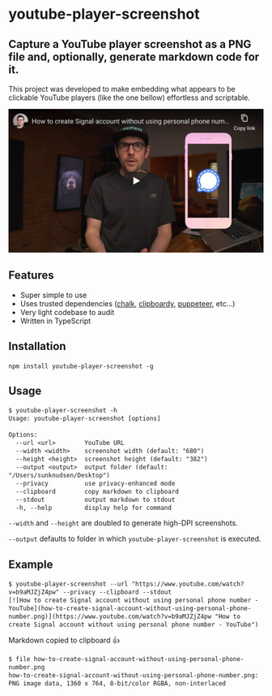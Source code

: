 # youtube-player-screenshot

## Capture a YouTube player screenshot as a PNG file and, optionally, generate markdown code for it.

This project was developed to make embedding what appears to be clickable YouTube players (like the one bellow) effortless and scriptable.

[![How to create Signal account without using personal phone number - YouTube](how-to-create-signal-account-without-using-personal-phone-number.png)](https://www.youtube.com/watch?v=b9aMJZjZ4pw "How to create Signal account without using personal phone number - YouTube")

## Features

- Super simple to use
- Uses trusted dependencies ([chalk](https://www.npmjs.com/package/chalk), [clipboardy](https://www.npmjs.com/package/clipboardy), [puppeteer](https://www.npmjs.com/package/puppeteer), etc...)
- Very light codebase to audit
- Written in TypeScript

## Installation

```shell
npm install youtube-player-screenshot -g
```

## Usage

```console
$ youtube-player-screenshot -h
Usage: youtube-player-screenshot [options]

Options:
  --url <url>        YouTube URL
  --width <width>    screenshot width (default: "680")
  --height <height>  screenshot height (default: "382")
  --output <output>  output folder (default: "/Users/sunknudsen/Desktop")
  --privacy          use privacy-enhanced mode
  --clipboard        copy markdown to clipboard
  --stdout           output markdown to stdout
  -h, --help         display help for command
```

`--width` and `--height` are doubled to generate high-DPI screenshots.

`--output` defaults to folder in which `youtube-player-screenshot` is executed.

## Example

```console
$ youtube-player-screenshot --url "https://www.youtube.com/watch?v=b9aMJZjZ4pw" --privacy --clipboard --stdout
[![How to create Signal account without using personal phone number - YouTube](how-to-create-signal-account-without-using-personal-phone-number.png)](https://www.youtube.com/watch?v=b9aMJZjZ4pw "How to create Signal account without using personal phone number - YouTube")
```

Markdown copied to clipboard 👍

```console
$ file how-to-create-signal-account-without-using-personal-phone-number.png
how-to-create-signal-account-without-using-personal-phone-number.png: PNG image data, 1360 x 764, 8-bit/color RGBA, non-interlaced
```

